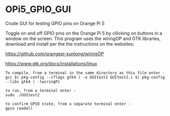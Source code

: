 # OPi5_GPIO_GUI
Crude GUI for testing GPIO pins on Orange Pi 5

Toggle on and off GPIO pins on the Orange Pi 5 by clilcking on buttons
in a window on the screen.
This program uses the wiringOP and GTK libraries, download and install per the
the instructions on the websites:

https://github.com/orangepi-xunlong/wiringOP

https://www.gtk.org/docs/installations/linux

```
To compile, from a terminal in the same directory as this file enter -
gcc $( pkg-config --cflags gtk4 ) -o GUItest2 GUItest2.c $( pkg-config --libs gtk4 ) -lwiringPi

to run, from a terminal enter -
sudo ./GUItest2

to confirm GPIO state, from a separate terminal enter -
gpio readall
```
